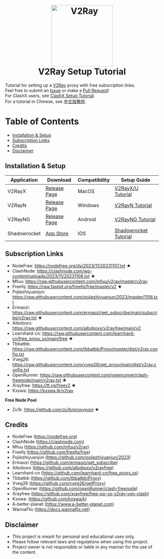 <h1 align="center">
  <img src="https://upload.wikimedia.org/wikipedia/commons/8/8c/V2Ray_logo.png" alt="V2Ray" width="200">
  <br>
  V2Ray Setup Tutorial
  <br>
</h1>

Tutorial for setting up a [V2Ray](https://www.v2ray.com/en) proxy with free subscription links.  
Feel free to submit an [Issue](https://github.com/WilliamStar007/ClashX-TopFreeProxy/issues) or make a [Pull Request](https://github.com/WilliamStar007/ClashX-TopFreeProxy/pulls)!  
For ClashX users, see [ClashX Setup Tutorial](https://github.com/WilliamStar007/ClashX-TopFreeProxy/blob/main/README.md).  
For a tutorial in Chinese, see [中文版教程](https://github.com/WilliamStar007/ClashX-TopFreeProxy/blob/main/v2ray%E4%B8%AD%E6%96%87%E7%89%88.md).

# Table of Contents
* [Installation & Setup](#installation--setup)
* [Subscription Links](#subscription-links)
* [Credits](#credits)
* [Disclaimer](#disclaimer)

## Installation & Setup
| Application | Download | Compatibility | Setup Guide |
| ------------- | ------------- | ------------- | ------------- |
| V2RayX | [Release Page](https://github.com/Cenmrev/V2RayX/releases) | MacOS | [V2RayX/U Tutorial](https://www.a-better-planet.com/how-to-set-up-v2ray-in-apple-mac-os-system/) |
| V2RayN | [Release Page](https://github.com/2dust/v2rayN/releases) | Windows | [V2RayN Tutorial](https://docs.wannaflix.net/windows/v2ray-shadowsocks/v2rayn-recommended) |
| V2RayNG | [Release Page](https://github.com/2dust/v2rayNG/releases) | Android | [V2RayNG Tutorial](https://docs.wannaflix.net/android/v2ray-shadowsocks/v2rayng-recommended) |
| Shadowrocket | [App Store](https://apps.apple.com/us/app/shadowrocket/id932747118) | IOS | [Shadowrocket Tutorial](https://docs.wannaflix.net/ios/v2ray-shadowsocks/shadowrocket) |

## Subscription Links
<!-- **Modify the date (if any) in the links to the current date!!** -->

* NodeFree: https://nodefree.org/dy/2023/11/20231107.txt ★
* ClashNode: https://clashnode.com/wp-content/uploads/2023/11/20231108.txt ★
* Mfuu: https://raw.githubusercontent.com/mfuu/v2ray/master/v2ray
* Freefq: https://raw.fastgit.org/freefq/free/master/v2 ★
* Pojiezhiyuanjun: https://raw.githubusercontent.com/pojiezhiyuanjun/2023/master/1106.txt
* Ermaozi: https://raw.githubusercontent.com/ermaozi/get_subscribe/main/subscribe/v2ray.txt ★
* Aiboboxx: https://raw.githubusercontent.com/aiboboxx/v2rayfree/main/v2
* Learnhard-cn: https://raw.githubusercontent.com/learnhard-cn/free_proxy_ss/main/free ★
* Tbbatbb: https://raw.githubusercontent.com/tbbatbb/Proxy/master/dist/v2ray.config.txt
* Vveg26: https://raw.githubusercontent.com/vveg26/get_proxy/main/dist/v2ray.config.txt
* OpenRunner: https://raw.githubusercontent.com/openrunner/clash-freenode/main/v2ray.txt ★
* Xrayfree: https://tt.vg/freev2 ★
* Kxswa: https://kxswa.tk/v2ray

**Free Node Pool**
* Zu1k: https://github.com/zu1k/proxypool ★

## Credits
* NodeFree (https://nodefree.org)
* ClashNode (https://clashnode.com)
* Mfuu (https://github.com/mfuu/v2ray)
* Freefq (https://github.com/freefq/free)
* Pojiezhiyuanjun (https://github.com/pojiezhiyuanjun/2023)
* Ermaozi (https://github.com/ermaozi/get_subscribe)
* Aiboboxx (https://github.com/aiboboxx/v2rayfree)
* Learnhard-cn (https://github.com/learnhard-cn/free_proxy_ss)
* Tbbatbb (https://github.com/tbbatbb/Proxy)
* Vveg26 (https://github.com/vveg26/getProxy)
* OpenRunner (https://github.com/openRunner/clash-freenode)
* Xrayfree (https://github.com/xrayfree/free-ssr-ss-v2ray-vpn-clash)
* Kxswa: (https://github.com/kxswa/k)
* A-better-planet (https://www.a-better-planet.com)
* WannaFlix (https://docs.wannaflix.net)

<!-- Archived Reference: 
https://github.com/aiirobyte/TopFreeProxies 
https://github.com/xiyaowong/freeFQ -->

## Disclaimer
* This project is meant for personal and educational uses only.
* Please follow relevant laws and regulations when using this project.
* Project owner is not responsible or liable in any manner for the use of the content.  
